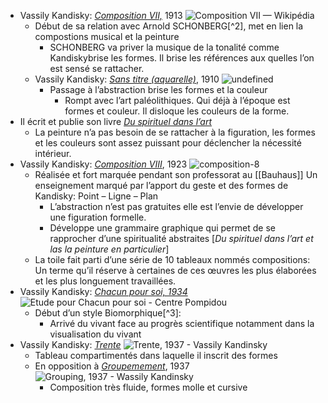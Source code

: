 - Vassily Kandisky: [*Composition VII,*](https://fr.wikipedia.org/wiki/Composition_VII) 1913 ![Composition VII — Wikipédia](https://upload.wikimedia.org/wikipedia/commons/thumb/b/b4/Vassily_Kandinsky%2C_1913_-_Composition_7.jpg/800px-Vassily_Kandinsky%2C_1913_-_Composition_7.jpg)
	- Début de sa relation avec Arnold SCHONBERG[^2], met en lien la compostions musical et la peinture
		- SCHONBERG va priver la musique de la tonalité comme Kandiskybrise les formes. Il brise les références aux quelles l’on est sensé se rattacher.
	- Vassily Kandisky: [*Sans titre (aquarelle)*](https://fr.wikipedia.org/wiki/Sans_titre_\(Kandinsky\)), 1910 ![undefined](https://upload.wikimedia.org/wikipedia/commons/thumb/7/79/Untitled_%28First_Abstract_Watercolor%29_by_Wassily_Kandinsky.jpg/1024px-Untitled_%28First_Abstract_Watercolor%29_by_Wassily_Kandinsky.jpg)
		- Passage à l’abstraction brise les formes et la couleur
			- Rompt avec l’art paléolithiques. Qui déjà à l’époque est formes et couleur. Il disloque les couleurs de la forme.
- Il écrit et publie son livre [*Du spirituel dans l’art*](https://www.art-totale.com/du-spirituel-dans-lart-et-dans-la-peinture-en-particulier-par-kandinsky/)
	- La peinture n’a pas besoin de se rattacher à la figuration, les formes et les couleurs sont assez puissant pour déclencher la nécessité intérieur.
- Vassily Kandisky: [*Composition VIII*](https://www.guggenheim-bilbao.eus/fr/apprenez/univers-scolaire/guides-educateurs/composicion-8-2), 1923 ![composition-8](https://cms.guggenheim-bilbao.eus/uploads/2020/09/composition-8.jpg)
	- Réalisée et fort marquée pendant son professorat au  [[Bauhaus]] Un enseignement marqué par l’apport du geste et des formes de Kandisky: Point – Ligne – Plan
		- L’abstraction n’est pas gratuites elle est l’envie de développer une figuration formelle.
		- Développe une grammaire graphique qui permet de se rapprocher d’une spiritualité abstraites [*Du spirituel dans l’art et las la peinture en particulier*]
	- La toile fait parti d’une série de 10 tableaux nommés compositions: Un terme qu’il réserve à certaines de ces œuvres les plus élaborées et les plus longuement travaillées.
- Vassily Kandisky: [*Chacun pour soi, 1934*](https://artsandculture.google.com/asset/etude-pour-chacun-pour-soi/nwERGGYxm0axIA?hl=fr) ![Etude pour Chacun pour soi - Centre Pompidou](https://www.centrepompidou.fr/media/picture/77/94/7794cf89aec5206b1badbefa1636aaa5/thumb_large.jpg)
	- Début d’un style Biomorphique[^3]:
		- Arrivé du vivant face au progrès scientifique notamment dans la visualisation du vivant
- Vassily Kandisky: [*Trente*](https://www.wikiart.org/fr/vassily-kandinsky/trente-1937) ![Trente, 1937 - Vassily Kandinsky](https://uploads0.wikiart.org/images/wassily-kandinsky/thirty-1937.jpg!Large.jpg)
	- Tableau compartimentés dans laquelle il inscrit des formes
	- En opposition à [*Groupemement*](https://www.wikiart.org/en/wassily-kandinsky/grouping-1937), 1937 ![Grouping, 1937 - Wassily Kandinsky](https://uploads2.wikiart.org/images/wassily-kandinsky/grouping-1937.jpg!Large.jpg)
		- Composition très fluide, formes molle et cursive